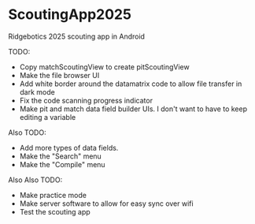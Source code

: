 # ScoutingApp2025
 Ridgebotics 2025 scouting app in Android

TODO:
- Copy matchScoutingView to create pitScoutingView
- Make the file browser UI
- Add white border around the datamatrix code to allow file transfer in dark mode
- Fix the code scanning progress indicator
- Make pit and match data field builder UIs. I don't want to have to keep editing a variable

Also TODO:
- Add more types of data fields.
- Make the "Search" menu
- Make the "Compile" menu

Also Also TODO:
- Make practice mode
- Make server software to allow for easy sync over wifi
- Test the scouting app